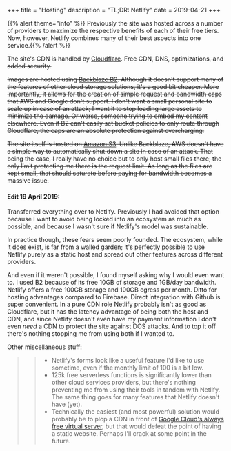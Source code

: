 +++
title = "Hosting"
description = "TL;DR: Netlify"
date = 2019-04-21
+++

{{% alert theme="info" %}} Previously the site was hosted across a number of providers to maximize the respective benefits of each of their free tiers. Now, however, Netlify combines many of their best aspects into one service.{{% /alert %}}

~~The site's CDN is handled by [Cloudflare](https://www.cloudflare.com/). Free CDN, DNS, optimizations, and added security.~~

~~Images are hosted using [Backblaze B2](https://www.backblaze.com/b2/cloud-storage.html). Although it doesn't support many of the features of other cloud storage solutions, it's a good bit cheaper. More importantly, it allows for the creation of simple request and bandwidth caps that AWS and Google don't support. I don't want a small personal site to scale up in case of an attack; I want it to stop loading large assets to minimize the damage. Or worse, someone trying to embed my content elsewhere. Even if B2 can't easily set bucket policies to only route through Cloudflare, the caps are an absolute protection against overcharging.~~

~~The site itself is hosted on [Amazon S3](https://aws.amazon.com/s3/). Unlike Backblaze, AWS doesn't have a simple way to automatically shut down a site in case of an attack. That being the case, I really have no choice but to only host small files there; the only limit protecting me there is the request limit. As long as the files are kept small, that should saturate before paying for bandwidth becomes a massive issue.~~

#### Edit 19 April 2019:

Transferred everything over to Netlify. Previously I had avoided that option because I want to avoid being locked into an ecosystem as much as possible, and because I wasn't sure if Netlify's model was sustainable.

In practice though, these fears seem poorly founded. The ecosystem, while it does exist, is far from a walled garden; it's perfectly possible to use Netlify purely as a static host and spread out other features across different providers. 

And even if it weren't possible, I found myself asking why I would even want to. I used B2 because of its free 10GB of storage and 1GB/day bandwidth. Netlify offers a free 100GB storage and 100GB egress per month. Ditto for hosting advantages compared to Firebase. Direct integration with Github is super convenient. In a pure CDN role Netlify probably isn't as good as Cloudflare, but it has the latency advantage of being both the host and CDN, and since Netlify doesn't even have my payment information I don't even *need* a CDN to protect the site against DOS attacks. And to top it off there's nothing stopping me from using both if I wanted to. 

Other miscellaneous stuff:

>>   * Netlify's forms look like a useful feature I'd like to use sometime, even if the monthly limit of 100 is a bit low.  
>>   * 125k free serverless functions is significantly lower than other cloud services providers, but there's nothing preventing me from using their tools in tandem with Netlify. The same thing goes for many features that Netlify doesn't have (yet).  
>>   * Technically the easiest (and most powerful) solution would probably be to plop a CDN in front of [Google Cloud's always free virtual server](https://cloud.google.com/free/), but that would defeat the point of having a static website. Perhaps I'll crack at some point in the future. 